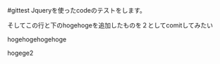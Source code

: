 #gittest
Jqueryを使ったcodeのテストをします。

そしてこの行と下のhogehogeを追加したものを２としてcomitしてみたい


hogehogehogehoge




hogege2
